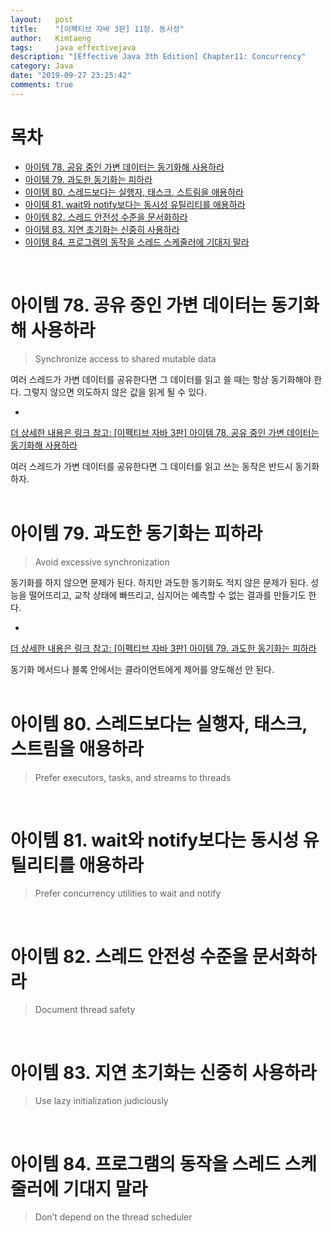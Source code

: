 ```yaml
---
layout:   post
title:    "[이펙티브 자바 3판] 11장. 동시성"
author:   Kimtaeng
tags: 	  java effectivejava
description: "[Effective Java 3th Edition] Chapter11: Concurrency"
category: Java
date: "2019-09-27 23:25:42"
comments: true
---
```


# 목차
- <a href="#아이템-78-공유-중인-가변-데이터는-동기화해-사용하라">아이템 78. 공유 중인 가변 데이터는 동기화해 사용하라</a>
- <a href="#아이템-79-과도한-동기화는-피하라">아이템 79. 과도한 동기화는 피하라</a>
- <a href="#아이템-80-스레드보다는-실행자-태스크-스트림을-애용하라">아이템 80. 스레드보다는 실행자, 태스크, 스트림을 애용하라</a>
- <a href="#아이템-81-wait와-notify보다는-동시성-유틸리티를-애용하라">아이템 81. wait와 notify보다는 동시성 유틸리티를 애용하라</a>
- <a href="#아이템-82-스레드-안전성-수준을-문서화하라">아이템 82. 스레드 안전성 수준을 문서화하라</a>
- <a href="#아이템-83-지연-초기화는-신중히-사용하라">아이템 83. 지연 초기화는 신중히 사용하라</a>
- <a href="#아이템-84-프로그램의-동작을-스레드-스케줄러에-기대지-말라">아이템 84. 프로그램의 동작을 스레드 스케줄러에 기대지 말라</a>

<br/>

# 아이템 78. 공유 중인 가변 데이터는 동기화해 사용하라
> Synchronize access to shared mutable data

여러 스레드가 가변 데이터를 공유한다면 그 데이터를 읽고 쓸 때는 항상 동기화해야 한다. 그렇지 않으면 의도하지 않은 값을 읽게 될 수 있다.

- <a href="/post/synchronize-access-to-shared-mutable-data" target="_blank">
더 상세한 내용은 링크 참고: [이펙티브 자바 3판] 아이템 78. 공유 중인 가변 데이터는 동기화해 사용하라</a>

<div class="post_caption">여러 스레드가 가변 데이터를 공유한다면 그 데이터를 읽고 쓰는 동작은 반드시 동기화하자.</div>

<br/>

# 아이템 79. 과도한 동기화는 피하라
> Avoid excessive synchronization

동기화를 하지 않으면 문제가 된다. 하지만 과도한 동기화도 적지 않은 문제가 된다. 성능을 떨어뜨리고, 교착 상태에 빠뜨리고, 심지어는 예측할 수 없는
결과를 만들기도 한다.

- <a href="/post/avoid-excessive-synchronization" target="_blank">
더 상세한 내용은 링크 참고: [이펙티브 자바 3판] 아이템 79. 과도한 동기화는 피하라</a>

<div class="post_caption">동기화 메서드나 블록 안에서는 클라이언트에게 제어를 양도해선 안 된다.</div>

<br/>

# 아이템 80. 스레드보다는 실행자, 태스크, 스트림을 애용하라
> Prefer executors, tasks, and streams to threads

<br/>

# 아이템 81. wait와 notify보다는 동시성 유틸리티를 애용하라
> Prefer concurrency utilities to wait and notify

<br/>

# 아이템 82. 스레드 안전성 수준을 문서화하라
> Document thread safety

<br/>

# 아이템 83. 지연 초기화는 신중히 사용하라
> Use lazy initialization judiciously

<br/>

# 아이템 84. 프로그램의 동작을 스레드 스케줄러에 기대지 말라
> Don’t depend on the thread scheduler